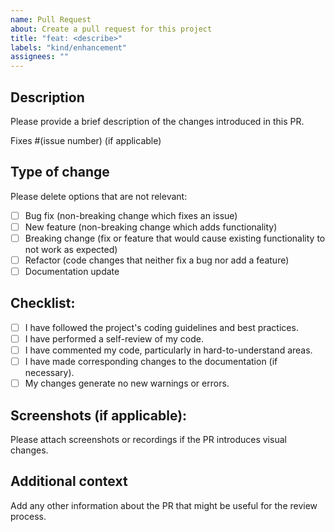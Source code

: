 ```yaml
---
name: Pull Request
about: Create a pull request for this project
title: "feat: <describe>"
labels: "kind/enhancement"
assignees: ""
---
```


## Description

Please provide a brief description of the changes introduced in this PR.

Fixes #(issue number) (if applicable)

## Type of change

Please delete options that are not relevant:

- [ ] Bug fix (non-breaking change which fixes an issue)
- [ ] New feature (non-breaking change which adds functionality)
- [ ] Breaking change (fix or feature that would cause existing functionality to not work as expected)
- [ ] Refactor (code changes that neither fix a bug nor add a feature)
- [ ] Documentation update

## Checklist:

- [ ] I have followed the project's coding guidelines and best practices.
- [ ] I have performed a self-review of my code.
- [ ] I have commented my code, particularly in hard-to-understand areas.
- [ ] I have made corresponding changes to the documentation (if necessary).
- [ ] My changes generate no new warnings or errors.

## Screenshots (if applicable):

Please attach screenshots or recordings if the PR introduces visual changes.

## Additional context

Add any other information about the PR that might be useful for the review process.
